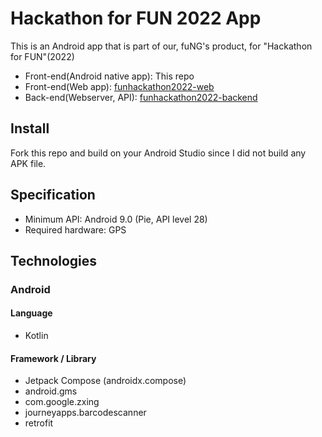 # Hackathon for FUN 2022 App

This is an Android app that is part of our, fuNG's product, for "Hackathon for FUN"(2022)

- Front-end(Android native app): This repo
- Front-end(Web app): [funhackathon2022-web](https://github.com/fung-hackathon/funhackathon2022-web)
- Back-end(Webserver, API): [funhackathon2022-backend](https://github.com/fung-hackathon/funhackathon2022-backend)

## Install

Fork this repo and build on your Android Studio since I did not build any APK file.

## Specification

- Minimum API: Android 9.0 (Pie, API level 28)
- Required hardware: GPS

## Technologies

### Android

#### Language

- Kotlin

#### Framework / Library

- Jetpack Compose (androidx.compose)
- android.gms
- com.google.zxing
- journeyapps.barcodescanner
- retrofit
